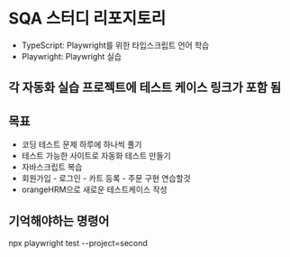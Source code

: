 # SQA 스터디 리포지토리

- TypeScript: Playwright를 위한 타입스크립트 언어 학습
- Playwright: Playwright 실습

## 각 자동화 실습 프로젝트에 테스트 케이스 링크가 포함 됨

## 목표

- 코딩 테스트 문제 하루에 하나씩 풀기
- 테스트 가능한 사이트로 자동화 테스트 만들기
- 자바스크립트 복습
- 회원가입 - 로그인 - 카트 등록 - 주문 구현 연습할것
- orangeHRM으로 새로운 테스트케이스 작성

## 기억해야하는 명령어

npx playwright test --project=second
